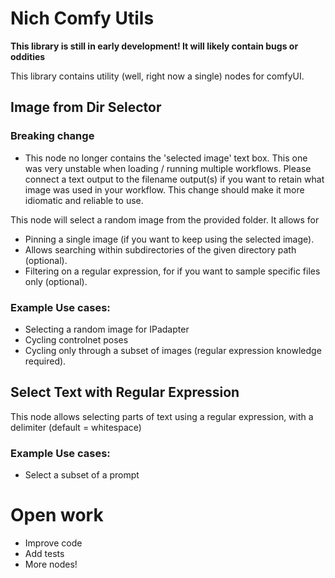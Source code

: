 # Nich Comfy Utils

**This library is still in early development! It will likely contain bugs or oddities**

This library contains utility (well, right now a single) nodes for comfyUI.

## Image from Dir Selector

### Breaking change
- This node no longer contains the 'selected image' text box. This one was very unstable when loading / running multiple workflows. Please connect a text output to the filename output(s) if you want to retain what image was used in your workflow. This change should make it more idiomatic and reliable to use.

This node will select a random image from the provided  folder. It allows for
- Pinning a single image (if you want to keep using the selected image).
- Allows searching within subdirectories of the given directory path (optional).
- Filtering on a regular expression, for if you want to sample specific files only (optional).

### Example Use cases:
- Selecting a random image for IPadapter
- Cycling controlnet poses
- Cycling only through a subset of images (regular expression knowledge required).

## Select Text with Regular Expression

This node allows selecting parts of text using a regular expression, with a delimiter (default = whitespace)

### Example Use cases:
- Select a subset of a prompt

# Open work
- Improve code
- Add tests
- More nodes!
